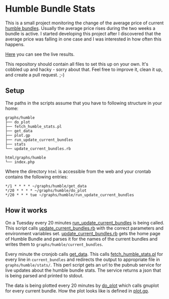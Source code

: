 Humble Bundle Stats
===================

This is a small project monitoring the change of the average price of current [humble bundles](https://www.humblebundle.com).
Usually the average price rises during the two weeks a bundle is active.
I started developing this project after I discovered that the average price was falling in one case and I was interested in how often this happens.

[Here](https://16byte.de/graphs/humble) you can see the live results.

This repository should contain all files to set this up on your own.
It's cobbled up and hacky - sorry about that.
Feel free to improve it, clean it up, and create a pull request. ;-)

Setup
-----

The paths in the scripts assume that you have to following structure in your home:
```
graphs/humble
├── do_plot
├── fetch_humble_stats.pl
├── get_data
├── plot.gp
├── run_update_current_bundles
├── stats
└── update_current_bundles.rb

html/graphs/humble
└── index.php
```

Where the directory `html` is accessible from the web and your crontab contains the following entries:
```
*/1 * * * * ~/graphs/humble/get_data
*/20 * * * * ~/graphs/humble/do_plot
*/20 * * * tue ~/graphs/humble/run_update_current_bundles
```

How it works
------------

On a Tuesday every 20 minutes [run_update_current_bundles](run_update_current_bundles) is being called. This script calls [update_current_bundles.rb](update_current_bundles.rb) with the correct parameters and environment variables set.
[update_current_bundles.rb](update_current_bundles.rb) gets the home page of Humble Bundle and parses it for the names of the current bundles and writes them to `graphs/humble/current_bundles`.

Every minute the cronjob calls [get_data](get_data). This calls [fetch_humble_stats.pl](fetch_humble_stats.pl) for every line in `current_bundles` and redirects the output to appropriate file in `graphs/humble/stats/`.
This perl script gets an url to the pubnub service for live updates about the humble bundle stats. The service returns a json that is being parsed and printed to stdout.

The data is being plotted every 20 minutes by [do_plot](do_plot) which calls gnuplot for every current bundle.
How the plot looks like is defined in [plot.gp](plot.gp).
